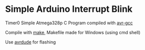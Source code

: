 # Simple Arduino Interrupt Blink

Timer0 Simple Atmega328p C Program compiled with [avr-gcc](https://gcc.gnu.org/wiki/avr-gcc)

Compile with [make](https://www.gnu.org/software/make/), Makefile made for Windows (using cmd shell)

Use [avrdude](https://www.nongnu.org/avrdude/) for flashing